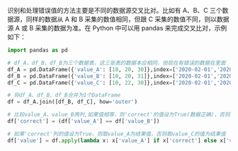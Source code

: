识别和处理错误值的方法主要是不同的数据源交叉比对。比如有 A、B、C 三个数据源，同样的数据从 A 和 B 采集的数值相同，但跟 C 采集的数值不同，则以数据源 A 或 B 采集的数据为准。在 Python 中可以用 pandas 来完成交叉比对，示例如下：

```python
import pandas as pd

# df_A、df_B、df_B为三个数据表，这三张表的数据本应相同，但现在有错误的数据在里面
df_A = pd.DataFrame({'value_A': [10, 20, 30]},index=['2020-02-01','2020-02-02','2020-02-03'])
df_B = pd.DataFrame({'value_B': [10, 20, 31]},index=['2020-02-01','2020-02-02','2020-02-03'])  
df_C = pd.DataFrame({'value_C': [10, 22, 30]},index=['2020-02-01','2020-02-02','2020-02-03'])

# 将df_A、df_B、df_B合并为1个DataFrame
df = df_A.join([df_B, df_C], how='outer')

# 比较value_A、value_B两列,如果值相等，则'correct'的值设为True(数据正确)，否则为False(存在错误数据)
df['correct'] = (df['value_A'] == df['value_B'])

# 如果'correct'列的值设为True，则取value_A为结果值，否则取value_C的值为结果值
df['value'] = df.apply(lambda x: x['value_A'] if x['correct'] else x['value_C'], axis=1)
```

